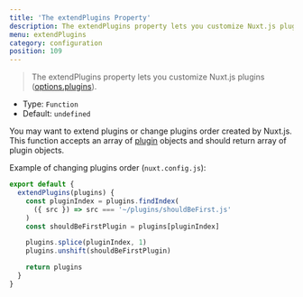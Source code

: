 ```yaml
---
title: 'The extendPlugins Property'
description: The extendPlugins property lets you customize Nuxt.js plugins.
menu: extendPlugins
category: configuration
position: 109
---
```


> The extendPlugins property lets you customize Nuxt.js plugins ([options.plugins](/api/configuration-plugins)).

- Type: `Function`
- Default: `undefined`

You may want to extend plugins or change plugins order created by Nuxt.js. This function accepts an array of [plugin](/api/configuration-plugins) objects and should return array of plugin objects.

Example of changing plugins order (`nuxt.config.js`):

```js
export default {
  extendPlugins(plugins) {
    const pluginIndex = plugins.findIndex(
      ({ src }) => src === '~/plugins/shouldBeFirst.js'
    )
    const shouldBeFirstPlugin = plugins[pluginIndex]

    plugins.splice(pluginIndex, 1)
    plugins.unshift(shouldBeFirstPlugin)

    return plugins
  }
}
```
